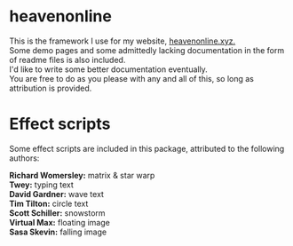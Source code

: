 # heavenonline
This is the framework I use for my website, [heavenonline.xyz.](https://heavenonline.xyz/)  
Some demo pages and some admittedly lacking documentation in the form of readme files is also included.  
I'd like to write some better documentation eventually.  
You are free to do as you please with any and all of this, so long as attribution is provided.

# Effect scripts
Some effect scripts are included in this package, attributed to the following authors:  
  
**Richard Womersley:** matrix & star warp  
**Twey:** typing text  
**David Gardner:** wave text  
**Tim Tilton:** circle text  
**Scott Schiller:** snowstorm  
**Virtual Max:** floating image  
**Sasa Skevin:** falling image